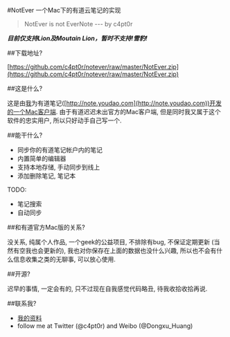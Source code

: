 #NotEver  一个Mac下的有道云笔记的实现

>NotEver is not EverNote --- by c4pt0r

***目前仅支持Lion及Moutain Lion，暂时不支持!雪豹!***

##下载地址?

[https://github.com/c4pt0r/notever/raw/master/NotEver.zip](https://github.com/c4pt0r/notever/raw/master/NotEver.zip)

##这是什么?

这是由[我](http://0xffff.me)为有道笔记([http://note.youdao.com](http://note.youdao.com))开发的一个Mac客户端.
由于有道迟迟未出官方的Mac客户端, 但是同时我又属于这个软件的忠实用户, 所以只好动手自己写一个.

##能干什么?

* 同步你的有道笔记帐户内的笔记
* 内置简单的编辑器
* 支持本地存储, 手动同步到线上
* 添加删除笔记, 笔记本

TODO:

* 笔记搜索
* 自动同步

##和有道官方Mac版的关系?

没关系, 纯属个人作品, 一个geek的公益项目, 不排除有bug, 不保证定期更新 (当然有空我也会更新的), 我也对你保存在上面的数据也没什么兴趣, 所以也不会有什么信息收集之类的无聊事, 可以放心使用.

##开源?

迟早的事情, 一定会有的, 只不过现在自我感觉代码略丑, 待我收拾收拾再说.

##联系我?

* [我的资料](http://0xffff.me/about.html)
* follow me at Twitter (@c4pt0r)  and Weibo (@Dongxu_Huang)